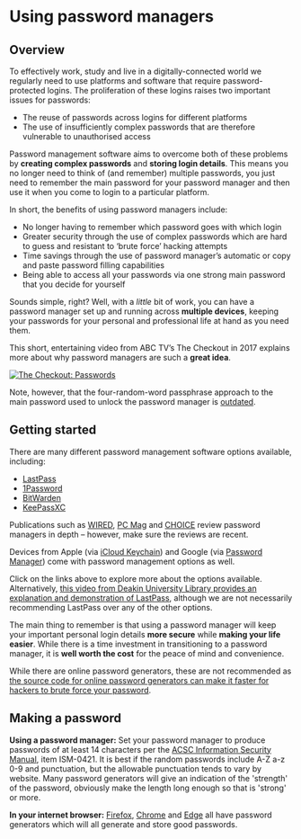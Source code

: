 # Using password managers

## Overview 
To effectively work, study and live in a digitally-connected world we regularly need to use platforms and software that require password-protected logins. The proliferation of these logins raises two important issues for passwords:
* The reuse of passwords across logins for different platforms
* The use of insufficiently complex passwords that are therefore vulnerable to unauthorised access

Password management software aims to overcome both of these problems by **creating complex passwords** and **storing login details**. This means you no longer need to think of (and remember) multiple passwords, you just need to remember the main password for your password manager and then use it when you come to login to a particular platform. 

In short, the benefits of using password managers include:
* No longer having to remember which password goes with which login
* Greater security through the use of complex passwords which are hard to guess and resistant to ‘brute force’ hacking attempts
* Time savings through the use of password manager’s automatic or copy and paste password filling capabilities
* Being able to access all your passwords via one strong main password that you decide for yourself

Sounds simple, right? Well, with a *little* bit of work, you can have a password manager set up and running across **multiple devices**, keeping your passwords for your personal and professional life at hand as you need them. 

This short, entertaining video from ABC TV’s The Checkout in 2017 explains more about why password managers are such a **great idea**.

[![The Checkout: Passwords](https://i.ytimg.com/vi/IgCHcuCw_RQ/hqdefault.jpg?sqp=-oaymwEbCKgBEF5IVfKriqkDDggBFQAAiEIYAXABwAEG\u0026rs=AOn4CLB70ZKxrPni5HWcXwi7N_MLTSpEkQ)](https://www.youtube.com/embed/IgCHcuCw_RQ)

Note, however, that the four-random-word passphrase approach to the main password used to unlock the password manager is [outdated](https://www.unix-ninja.com/p/your_xkcd_passwords_are_pwned).


## Getting started

There are many different password management software options available, including:
*	[LastPass](https://www.lastpass.com/)
*	[1Password](https://1password.com/)
*	[BitWarden](https://bitwarden.com/)
*	[KeePassXC](https://keepassxc.org/)

Publications such as [WIRED](https://www.wired.com/), [PC Mag](https://www.pcmag.com/) and [CHOICE](https://www.choice.com.au/) review password managers in depth  – however, make sure the reviews are recent.

Devices from Apple (via [iCloud Keychain]([url](https://support.apple.com/en-au/HT204085))) and Google (via [Password Manager]([url](https://passwords.google.com/))) come with password management options as well.

Click on the links above to explore more about the options available. Alternatively, [this video from Deakin University Library provides an explanation and demonstration of LastPass](https://video.deakin.edu.au/media/t/0_7p844h8y/), although we are not necessarily recommending LastPass over any of the other options.

The main thing to remember is that using a password manager will keep your important personal login details **more secure** while **making your life easier**. While there is a time investment in transitioning to a password manager, it is **well worth the cost** for the peace of mind and convenience.

While there are online password generators, these are not recommended as [the source code for online password generators can make it faster for hackers to brute force your password](https://www.unix-ninja.com/p/your_xkcd_passwords_are_pwned).  

## Making a password

**Using a password manager:**  Set your password manager to produce passwords of at least 14 characters per the [ACSC Information Security Manual](https://www.cyber.gov.au/acsc/view-all-content/ism), item ISM-0421.  It is best if the random passwords include A-Z a-z 0-9 and punctuation, but the allowable punctuation tends to vary by website. Many password generators will give an indication of the 'strength' of the password, obviously make the length long enough so that is 'strong' or more.

**In your internet browser:** [Firefox](https://support.mozilla.org/en-US/kb/how-generate-secure-password-firefox), [Chrome](https://support.google.com/chrome/answer/7570435) and [Edge](https://support.microsoft.com/en-us/topic/use-password-generator-to-create-more-secure-passwords-in-microsoft-edge-e9247e35-684b-4114-bb5e-fdea3e4ae3ff) all have password generators which will all generate and store good passwords.
